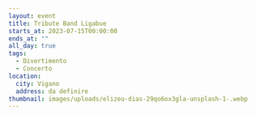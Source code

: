 ```yaml
---
layout: event
title: Tribute Band Ligabue
starts_at: 2023-07-15T00:00:00
ends_at: ""
all_day: true
tags:
  - Divertimento
  - Concerto
location:
  city: Vigano
  address: da definire
thumbnail: images/uploads/elizeu-dias-29qo6ox3gla-unsplash-1-.webp
---
```

